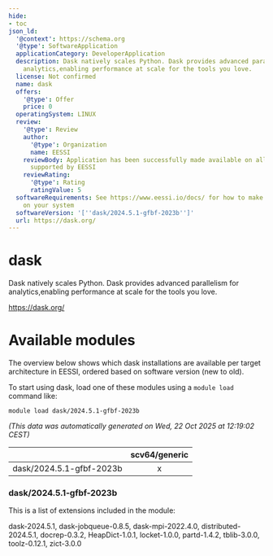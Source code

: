 ```yaml
---
hide:
- toc
json_ld:
  '@context': https://schema.org
  '@type': SoftwareApplication
  applicationCategory: DeveloperApplication
  description: Dask natively scales Python. Dask provides advanced parallelism for
    analytics,enabling performance at scale for the tools you love.
  license: Not confirmed
  name: dask
  offers:
    '@type': Offer
    price: 0
  operatingSystem: LINUX
  review:
    '@type': Review
    author:
      '@type': Organization
      name: EESSI
    reviewBody: Application has been successfully made available on all architectures
      supported by EESSI
    reviewRating:
      '@type': Rating
      ratingValue: 5
  softwareRequirements: See https://www.eessi.io/docs/ for how to make EESSI available
    on your system
  softwareVersion: '[''dask/2024.5.1-gfbf-2023b'']'
  url: https://dask.org/
---
```


dask
====


Dask natively scales Python. Dask provides advanced parallelism for analytics,enabling performance at scale for the tools you love.

https://dask.org/
# Available modules


The overview below shows which dask installations are available per target architecture in EESSI, ordered based on software version (new to old).

To start using dask, load one of these modules using a `module load` command like:

```shell
module load dask/2024.5.1-gfbf-2023b
```

*(This data was automatically generated on Wed, 22 Oct 2025 at 12:19:02 CEST)*

| |scv64/generic|
| :---: | :---: |
|dask/2024.5.1-gfbf-2023b|x|


### dask/2024.5.1-gfbf-2023b

This is a list of extensions included in the module:

dask-2024.5.1, dask-jobqueue-0.8.5, dask-mpi-2022.4.0, distributed-2024.5.1, docrep-0.3.2, HeapDict-1.0.1, locket-1.0.0, partd-1.4.2, tblib-3.0.0, toolz-0.12.1, zict-3.0.0